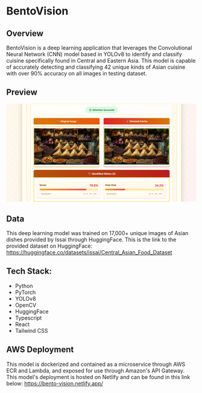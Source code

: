 # BentoVision

## Overview

BentoVision is a deep learning application that leverages the Convolutional Neural Network (CNN) model based in YOLOv8 to identify and classify cuisine specifically  found in Central and Eastern Asia. This model is capable of accurately detecting and classifying 42 unique kinds of Asian cuisine with over 90% accuracy on all images in testing dataset. 

## Preview

![](frontend/frontpage2.png)

## Data

This deep learning model was trained on 17,000+ unique images of Asian dishes provided by Issai through HuggingFace. This is the link to the provided dataset on HuggingFace: https://huggingface.co/datasets/issai/Central_Asian_Food_Dataset

## Tech Stack:

- Python
- PyTorch
- YOLOv8
- OpenCV
- HuggingFace
- Typescript
- React
- Tailwind CSS

## AWS Deployment

This model is dockerized and contained as a microservice through AWS ECR and Lambda, and exposed for use through Amazon's API Gateway. This model's deployment is hosted on Netlify and can be found in this link below: https://bento-vision.netlify.app/


